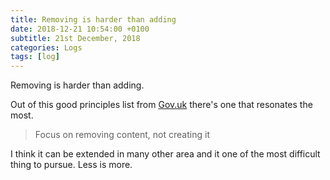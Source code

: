 ```yaml
---
title: Removing is harder than adding
date: 2018-12-21 10:54:00 +0100
subtitle: 21st December, 2018
categories: Logs
tags: [log]
---
```


Removing is harder than adding.

Out of this good principles list from [Gov.uk](https://insidegovuk.blog.gov.uk/2017/02/08/guest-post-sharing-some-user-centred-content-principles/) there's one that resonates the most.

> Focus on removing content, not creating it

I think it can be extended in many other area and it one of the most difficult thing to pursue. Less is more. 